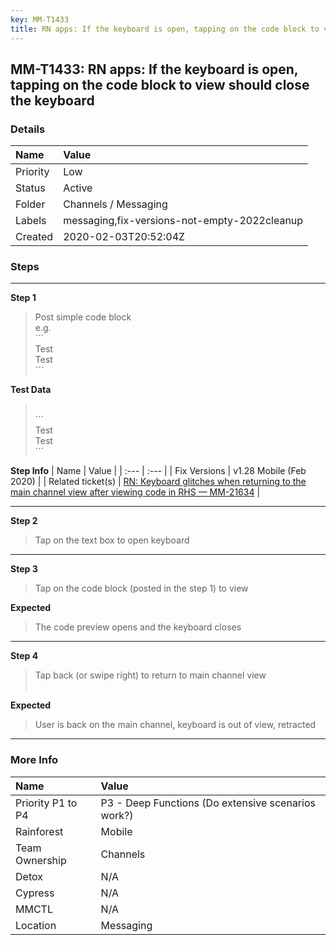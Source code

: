 ```yaml
---
key: MM-T1433
title: RN apps: If the keyboard is open, tapping on the code block to view should close the keyboard
---
```


## MM-T1433: RN apps: If the keyboard is open, tapping on the code block to view should close the keyboard

### Details

| Name     | Value                                        |
| :------- | :------------------------------------------- |
| Priority | Low                                          |
| Status   | Active                                       |
| Folder   | Channels / Messaging                         |
| Labels   | messaging,fix-versions-not-empty-2022cleanup |
| Created  | 2020-02-03T20:52:04Z                         |

### Steps

<hr/>

**Step 1**

> <article>Post simple code block <br>e.g. <br>```<br>Test<br>Test<br>```</article>

**Test Data**

> <article><br>```<br>Test<br>Test<br>```</article>

**Step Info**
| Name | Value |
| :--- | :--- |
| Fix Versions | v1.28 Mobile (Feb 2020) |
| Related ticket(s) | <a href="http://mmthttps%3A//mattermost.atlassian.net/browse/MM-21634">RN: Keyboard glitches when returning to the main channel view after viewing code in RHS — MM-21634</a> |

<hr/>

**Step 2**

> <article>Tap on the text box to open keyboard</article>

<hr/>

**Step 3**

> <article>Tap on the code block (posted in the step 1) to view</article>

**Expected**

> <article>The code preview opens and the keyboard closes</article>

<hr/>

**Step 4**

> <article>Tap back (or swipe right) to return to main channel view<br><br></article>

**Expected**

> <article>User is back on the main channel, keyboard is out of view, retracted&nbsp;</article>

<hr/>

### More Info

| Name              | Value                                              |
| :---------------- | :------------------------------------------------- |
| Priority P1 to P4 | P3 - Deep Functions (Do extensive scenarios work?) |
| Rainforest        | Mobile                                             |
| Team Ownership    | Channels                                           |
| Detox             | N/A                                                |
| Cypress           | N/A                                                |
| MMCTL             | N/A                                                |
| Location          | Messaging                                          |
